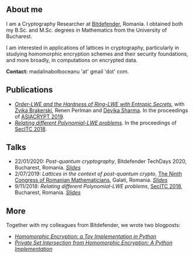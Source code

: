 ## About me
I am a Cryptography Researcher at [Bitdefender](https://www.bitdefender.com/), Romania. I obtained both my B.Sc. and M.Sc. degrees in Mathematics from the University of Bucharest. 

I am interested in applications of lattices in cryptography, particularly in studying homomorphic encryption schemes and their security foundations, and more broadly, in computations on encrypted data. 

**Contact:** madalinabolboceanu 'at' gmail 'dot' com.

## Publications
- [*Order-LWE and the Hardness of Ring-LWE with Entropic Secrets*](https://eprint.iacr.org/2018/494.pdf), with [Zvika Brakerski](https://zvikab.bitbucket.io/), Renen Perlman and [Devika Sharma](https://dblp.org/pid/253/4077.html). In the proceedings of [ASIACRYPT 2019](https://asiacrypt.iacr.org/2019/).
- [*Relating different Polynomial-LWE problems*](https://eprint.iacr.org/2018/1035.pdf). In the proceedings of [SecITC 2018](https://link.springer.com/book/10.1007/978-3-030-12942-2).

## Talks
- 22/01/2020: *Post-quantum cryptography*, Bitdefender TechDays 2020, Bucharest, Romania. [*Slides*](https://mbolboceanu.github.io/talks/post-quantum-crypto.pdf)
- 2/07/2019: *Lattices in the context of post-quantum crypto*, [The Ninth Congress of Romanian Mathematicians](https://sites.google.com/view/congmatro9/home), Galati, Romania. [*Slides*](https://mbolboceanu.github.io/talks/context-of-pq-crypto.pdf)
- 9/11/2018: *Relating different Polynomial-LWE problems*, [SecITC 2018](https://link.springer.com/book/10.1007/978-3-030-12942-2), Bucharest, Romania. [*Slides*](https://mbolboceanu.github.io/talks/Relating-Polynomial-LWE-problems-slides.pdf)

## More
Together with my colleagues from Bitdefender, we wrote two blogposts:
- [*Homomorphic Encryption: a Toy Implementation in Python*](https://bit-ml.github.io/blog/post/homomorphic-encryption-toy-implementation-in-python/)
- [*Private Set Intersection from Homomorphic Encryption: A Python Implementation*](https://bit-ml.github.io/blog/post/private-set-intersection-an-implementation-in-python/)
